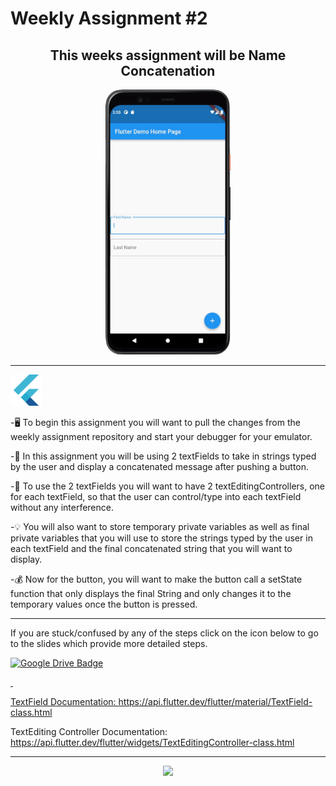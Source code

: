# Weekly Assignment #2

<div id="header" align="center">
<h2>
  This weeks assignment will be Name Concatenation
</h2>
</div>

  
 <div align="center">
<img src = "https://github.com/SiGMobileUIUC/WeeklyAssignments/blob/main/pictures/weekly_assignment_2.gif?raw=true" width= "200"/>
</div>

<div align="left">

---

<div>
<img src = "https://raw.githubusercontent.com/devicons/devicon/master/icons/flutter/flutter-original.svg" width = "50px">
</div>

-:desktop_computer: To begin this assignment you will want to pull the changes from the weekly assignment repository and start your debugger for your emulator.

-:floppy_disk: In this assignment you will be using 2 textFields to take in strings typed by the user and display a concatenated message after pushing a button.

-:vhs: To use the 2 textFields you will want to have 2 textEditingControllers, one for each textField, so that the user can control/type into each textField without any interference. 

-:bulb: You will also want to store temporary private variables as well as final private variables that you will use to store the strings typed by the user in each textField and the final concatenated string that you will want to display.

-:moneybag: Now for the button, you will want to make the button call a setState function that only displays the final String and only changes it to the temporary values once the button is pressed. 


---


If you are stuck/confused by any of the steps click on the icon below to go to the slides which provide more detailed steps.

<a href="https://docs.google.com/presentation/d/1IHM83iHkSUcHfKUi7qxKUPJAQy8jlp07rkNyiG3VQ9E/edit?usp=sharing">
    <img src="https://img.shields.io/badge/Slides-yellow?style=for-the-badge&logo=google drive&logoColor=white" alt="Google Drive Badge"/>

&nbsp;
  
TextField Documentation: https://api.flutter.dev/flutter/material/TextField-class.html

TextEditing Controller Documentation: https://api.flutter.dev/flutter/widgets/TextEditingController-class.html
  
</div>

---

<div align="center">
 <img src="https://media.giphy.com/media/26tn33aiTi1jkl6H6/giphy.gif" width="200"/>
</div>


